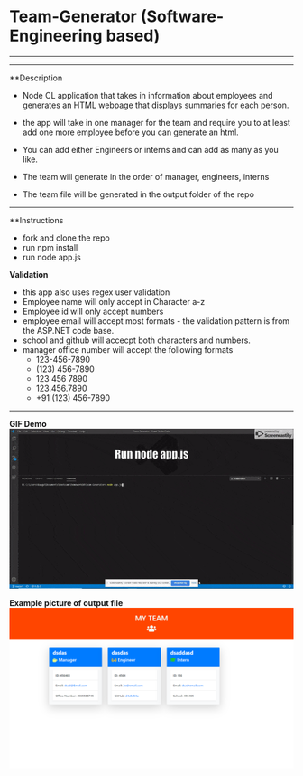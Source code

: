 # Team-Generator (Software-Engineering based)
___________________________________________________________________________________________________________________________________________
___________________________________________________________________________________________________________________________________________

**Description

- Node CL application that takes in information about employees and generates an HTML webpage that displays summaries for each person.

- the app will take in one manager for the team and require you to at least add one more employee before you can generate an html.

- You can add either Engineers or interns and can add as many as you like.

- The team will generate in the order of manager, engineers, interns

- The team file will be generated in the output folder of the repo

____________________________________________________________________________________________________________________________________

**Instructions

- fork and clone the repo
- run npm install
- run node app.js   

**Validation**
- this app also uses regex user validation
- Employee name will only accept in Character a-z
- Employee id will only accept numbers
- employee email will accept most formats - the validation pattern is from the ASP.NET code base.
- school and github will accecpt both characters and numbers.
- manager office number will accept the following formats
   - 123-456-7890
   - (123) 456-7890
   - 123 456 7890
   - 123.456.7890
   - +91 (123) 456-7890
____________________________________________________________________________________________________________________________________

**GIF Demo**
![Gif](teamgeneratorGIF.gif)

**Example picture of output file**
![Example profile](./example-img.png)